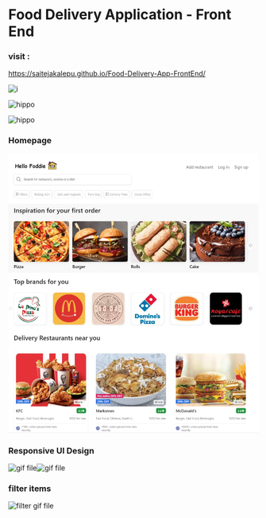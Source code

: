 # Food Delivery Application - Front End

### visit : 
https://saitejakalepu.github.io/Food-Delivery-App-FrontEnd/



<img src="https://imgflip.com/gif/5qkjl4" alt="i"/>

![hippo](https://media3.giphy.com/media/aUovxH8Vf9qDu/giphy.gif)

![hippo](git-screenshots/responsive.gif)

### Homepage
<img src="git-screenshots/food-app-screenshot.JPG" alt="home"/>

### Responsive UI Design
<img src="git-screenshots/responsive.gif" alt="gif file" height="50%" width="50%"/><img src="git-screenshots/responsive-ipad.gif" alt="gif file" height="50%" width="50%"/>

### filter items
<img src="git-screenshots/filter.gif" alt="filter gif file" height="50%" width="50%"/>


